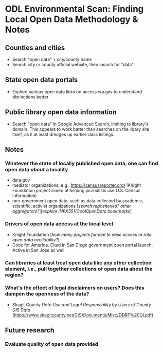 # ODL Environmental Scan: Finding Local Open Data Methodology & Notes

## Counties and cities
- Search "open data" + city/county name 
- Search city or county official website, then search for "data"

## State open data portals
- Explore various open data links on access.wa.gov to understand distinctions better

## Public library open data information
- Search "open data" in Google Advanced Search, limiting to library's domain. This appears to work better than searches on the libary site itself, as it at least dredges up earlier class listings.

## Notes
### Whatever the state of locally published open data, one can find open data *about* a locality
- data.gov
- mediator organizations, e.g., https://censusreporter.org/ (Knight Foundation project aimed at helping journalists use U.S. Census information)
- non-government open data, such as data collected by academic, scientific, activist organizations [*search repositories? other aggregators?*][*explore INFX551/CoolOpenData bookmarks*]
### Drivers of open data access at the local level
- Knight Foundation [*how many projects funded to ease access or rate open data availability?*]: 
- Code for America. Cited in San Diego government open portal launch. Active in San Jose as well. 
### Can libraries at least treat open data like any other collection element, i.e., pull together collections of open data about the region?
### What's the effect of legal disclaimers on users? Does this dampen the openness of the data?
- Skagit County *Data Use and Legal Responsibility by Users of County GIS Data* (https://www.skagitcounty.net/GIS/Documents/Misc/DDRF%20GI.pdf)

## Future research
### Evaluate quality of open data provided
